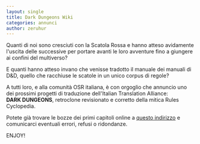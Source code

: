 ```yaml
---
layout: single
title: Dark Dungeons Wiki
categories: annunci
author: zeruhur
---
```


Quanti di noi sono cresciuti con la Scatola Rossa e hanno atteso avidamente l'uscita delle successive per portare avanti le loro avventure fino a giungere ai confini del multiverso?

E quanti hanno atteso invano che venisse tradotto il manuale dei manuali di D&D, quello che racchiuse le scatole in un unico corpus di regole?

A tutti loro, e alla comunità OSR italiana, è con orgoglio che annuncio uno dei prossimi progetti di traduzione dell'Italian Translation Alliance:  
**DARK DUNGEONS**, retroclone revisionato e corretto della mitica Rules Cyclopedia.

Potete già trovare le bozze dei primi capitoli online a [questo indirizzo](https://italian-translation-alliance.github.io/dark-dungeons-wiki/) e comunicarci eventuali errori, refusi o ridondanze.

ENJOY!